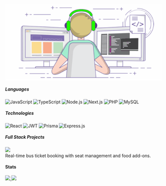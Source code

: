 <div align="center" style="background-color: white; width: 100%; height: auto;">
  <a href="https://github.com/Moontaz">
    <img src="profile.gif" alt="Profile GIF" style="max-width: 100%; height: auto;" />
  </a>
</div>

##### Languages

![JavaScript](https://img.shields.io/badge/-JavaScript-000?logo=JavaScript)
![TypeScript](https://img.shields.io/badge/-TypeScript-000?logo=TypeScript)
![Node.js](https://img.shields.io/badge/-Node.js-000?logo=Node.js)
![Next.js](https://img.shields.io/badge/-Next.js-000?logo=Next.js)
![PHP](https://img.shields.io/badge/-PHP-000?logo=PHP)
![MySQL](https://img.shields.io/badge/-MySQL-000?logo=MySQL)

##### Technologies

![React](https://img.shields.io/badge/-React-000?&logo=React)
![JWT](https://img.shields.io/badge/-JWT-000?logo=json-web-tokens)
![Prisma](https://img.shields.io/badge/-Prisma-000?logo=Prisma)
![Express.js](https://img.shields.io/badge/-Express.js-000?logo=express)

##### Full Stack Projects

[![](https://img.shields.io/badge/-🚍%20Luxe%20Travel-000)](https://github.com/Moontaz/LuxeTravel-v1.0.0)  
Real-time bus ticket booking with seat management and food add-ons.

#### Stats

<a href="https://github.com/Moontaz">
  <img height="137px" src="https://github-readme-stats.vercel.app/api?username=Moontaz&hide_title=true&hide_border=true&show_icons=true&include_all_commits=true&count_private=true&line_height=21&theme=graywhite" />
  <img height="137px" src="https://github-readme-stats.vercel.app/api/top-langs/?username=Moontaz&hide=html&hide_title=true&hide_border=true&layout=compact&langs_count=6&theme=graywhite" />
</a>
